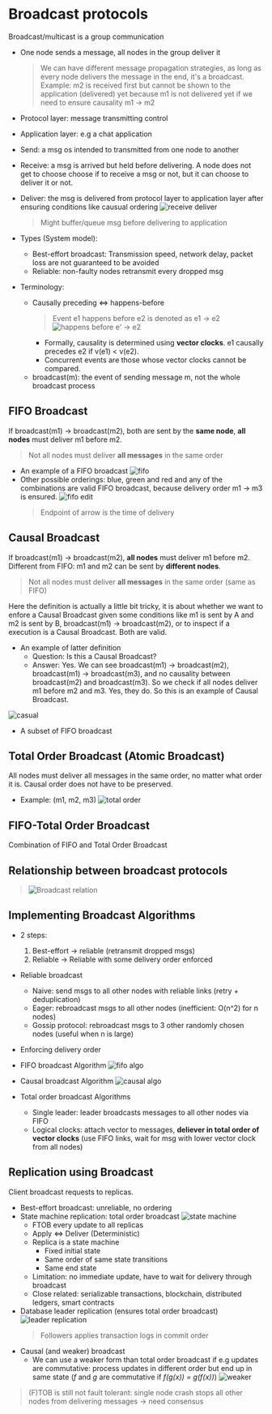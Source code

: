 # Broadcast protocols

Broadcast/multicast is a group communication

- One node sends a message, all nodes in the group deliver it
  > We can have different message propagation strategies, as long as every node delivers the message in the end, it's a broadcast. Example: m2 is received first but cannot be shown to the application (delivered) yet because m1 is not delivered yet if we need to ensure causality m1 -> m2
- Protocol layer: message transmitting control
- Application layer: e.g a chat application
- Send: a msg os intended to transmitted from one node to another
- Receive: a msg is arrived but held before delivering. A node does not get to choose choose if to receive a msg or not, but it can choose to deliver it or not.
- Deliver: the msg is delivered from protocol layer to application layer after ensuring conditions like causual ordering
  ![receive deliver](assets/receive-deliver.png)

  > Might buffer/queue msg before delivering to application

- Types (System model):

  - Best-effort broadcast: Transmission speed, network delay, packet loss are not guaranteed to be avoided
  - Reliable: non-faulty nodes retransmit every dropped msg

- Terminology:
  - Causally preceding <=> happens-before
    > Event e1 happens before e2 is denoted as e1 -> e2
    > ![happens before](assets/happens-before.png)
    > e' -> e2
    - Formally, causality is determined using **vector clocks**. e1 causally precedes e2 if v(e1) < v(e2).
    - Concurrent events are those whose vector clocks cannot be compared.
  - broadcast(m): the event of sending message m, not the whole broadcast process

## FIFO Broadcast

If broadcast(m1) -> broadcast(m2), both are sent by the **same node**, **all nodes** must deliver m1 before m2.

> Not all nodes must deliver **all messages** in the same order

- An example of a FIFO broadcast
  ![fifo](assets/fifo.png)
- Other possible orderings: blue, green and red and any of the combinations are valid FIFO broadcast, because delivery order m1 -> m3 is ensured.
  ![fifo edit](assets/fifo-edit.png)
  > Endpoint of arrow is the time of delivery

## Causal Broadcast

If broadcast(m1) -> broadcast(m2), **all nodes** must deliver m1 before m2.
Different from FIFO: m1 and m2 can be sent by **different nodes**.

> Not all nodes must deliver **all messages** in the same order (same as FIFO)

Here the definition is actually a little bit tricky, it is about whether we want to enfore a Causal Broadcast given some conditions like m1 is sent by A and m2 is sent by B, broadcast(m1) -> broadcast(m2), or to inspect if a execution is a Causal Broadcast. Both are valid.

- An example of latter definition
  - Question: Is this a Causal Broadcast?
  - Answer: Yes. We can see broadcast(m1) -> broadcast(m2), broadcast(m1) -> broadcast(m3), and no causality between broadcast(m2) and broadcast(m3). So we check if all nodes deliver m1 before m2 and m3. Yes, they do. So this is an example of Causal Broadcast.

![casual](assets/causal-broadcast.jpg)

- A subset of FIFO broadcast

## Total Order Broadcast (Atomic Broadcast)

All nodes must deliver all messages in the same order, no matter what order it is. Causal order does not have to be preserved.

- Example: (m1, m2, m3)
  ![total order ](assets/total-order.jpg)

## FIFO-Total Order Broadcast

Combination of FIFO and Total Order Broadcast

## Relationship between broadcast protocols

> ![Broadcast relation](assets/broadcast-relat.jpg)

## Implementing Broadcast Algorithms

- 2 steps:

  1. Best-effort -> reliable (retransmit dropped msgs)
  2. Reliable -> Reliable with some delivery order enforced

- Reliable broadcast

  - Naive: send msgs to all other nodes with reliable links (retry + deduplication)
  - Eager: rebroadcast msgs to all other nodes (inefficient: O(n^2) for n nodes)
  - Gossip protocol: rebroadcast msgs to 3 other randomly chosen nodes (useful when n is large)

- Enforcing delivery order
- FIFO broadcast Algorithm
  ![fifo algo](assets/fifo-algo.png)
- Causal broadcast Algorithm
  ![causal algo](assets/causal-algo.png)
- Total order broadcast Algorithms
  - Single leader: leader broadcasts messages to all other nodes via FIFO
  - Logical clocks: attach vector to messages, **deliever in total order of vector clocks** (use FIFO links, wait for msg with lower vector clock from all nodes)

## Replication using Broadcast

Client broadcast requests to replicas.

- Best-effort broadcast: unreliable, no ordering
- State machine replication: total order broadcast
  ![state machine](assets/state-machine.png)
  - FTOB every update to all replicas
  - Apply <=> Deliver (Deterministic)
  - Replica is a state machine
    - Fixed initial state
    - Same order of same state transitions
    - Same end state
  - Limitation: no immediate update, have to wait for delivery through broadcast
  - Close related: serializable transactions, blockchain, distributed ledgers, smart contracts
- Database leader replication (ensures total order broadcast)
  ![leader replication](assets/leader-replication.png)
  > Followers applies transaction logs in commit order
- Causal (and weaker) broadcast
  - We can use a weaker form than total order broadcast if e.g updates are commutative: process updates in different order but end up in same state (_f_ and _g_ are commutative if _f(g(x)) = g(f(x))_)
    ![weaker](assets/weaker.png)

> (F)TOB is still not fault tolerant: single node crash stops all other nodes from delivering messages -> need consensus

